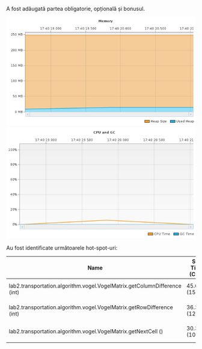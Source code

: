 A fost adăugată partea obligatorie, opțională și bonusul.

![Memory](assets/memory.png)
![CPU/GC](assets/cpugc.png)

Au fost identificate următoarele hot-spot-uri:

| Name                                                                      | Self Time (CPU) | Total Time (CPU) |
| ------------------------------------------------------------------------- | --------------- | ---------------- |
| lab2.transportation.algorithm.vogel.VogelMatrix.getColumnDifference (int) | 45.6 ms (15.6%) | 45.6 ms (0.9%)   |
| lab2.transportation.algorithm.vogel.VogelMatrix.getRowDifference (int)    | 36.3 ms (12.4%) | 36.4 ms (0.7%)   |
| lab2.transportation.algorithm.vogel.VogelMatrix.getNextCell ()            | 30.3 ms (10.4%) | 129 ms (2.7%)    |
